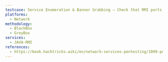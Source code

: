 ```yaml
---
testcase: Service Enumeration & Banner Grabbing – Check that RMI ports (1098, 1099, 1050, and high-numbered dynamic ports) are open using Nmap (nmap -p 1098,1099,1050 <IP>)
platforms: 
  - Network
methodology: 
  - BlackBox
  - GreyBox
services:
  - JAVA-RMI
references:
  - https://book.hacktricks.wiki/en/network-services-pentesting/1099-pentesting-java-rmi.html
---
```

